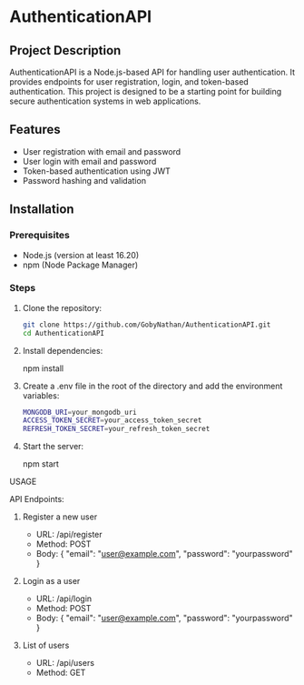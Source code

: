 # AuthenticationAPI

## Project Description
AuthenticationAPI is a Node.js-based API for handling user authentication. It provides endpoints for user registration, login, and token-based authentication. This project is designed to be a starting point for building secure authentication systems in web applications.

## Features
- User registration with email and password
- User login with email and password
- Token-based authentication using JWT
- Password hashing and validation

## Installation

### Prerequisites
- Node.js (version at least 16.20)
- npm (Node Package Manager)

### Steps
1. Clone the repository:
    ```sh
    git clone https://github.com/GobyNathan/AuthenticationAPI.git
    cd AuthenticationAPI

2. Install dependencies:

    npm install

3. Create a .env file in the root of the directory and add the environment variables:
    ```sh
    MONGODB_URI=your_mongodb_uri
    ACCESS_TOKEN_SECRET=your_access_token_secret
    REFRESH_TOKEN_SECRET=your_refresh_token_secret

4. Start the server:

    npm start
    

USAGE

API Endpoints:

1) Register a new user

    - URL: /api/register
    - Method: POST
    - Body:
        {
            "email": "user@example.com",
            "password": "yourpassword"
        }

2) Login as a user

    - URL: /api/login
    - Method: POST
    - Body:
        {
            "email": "user@example.com",
            "password": "yourpassword"
        }

3) List of users

    - URL: /api/users
    - Method: GET